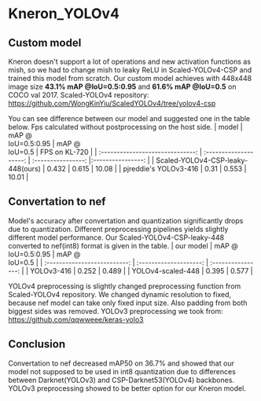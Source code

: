 # Kneron_YOLOv4
## Custom model
Kneron doesn't support a lot of operations and new activation functions as mish, so we had to change mish to leaky ReLU in Scaled-YOLOv4-CSP and trained this model from scratch. Our custom model achieves with 448x448 image size **43.1% mAP @IoU=0.5:0.95**  and **61.6% mAP @IoU=0.5** on COCO val 2017.
Scaled-YOLOv4 repository: https://github.com/WongKinYiu/ScaledYOLOv4/tree/yolov4-csp

You can see difference between our model and suggested one in the table below. Fps calculated without postprocessing on the host side.
|                model               | mAP @<br>IoU=0.5:0.95  |  mAP @<br>IoU=0.5  |   FPS on KL-720   |
| :------------------------------:   | :--------------------: | :----------------: |:----------------: |
| Scaled-YOLOv4-CSP-leaky-448(ours)  | 0.432                  | 0.615              | 10.08             |
|      pjreddie's YOLOv3-416         | 0.31                   | 0.553              | 10.01             |

## Convertation to nef
Model's accuracy after convertation and quantization significantly drops due to quantization. Different preprocessing pipelines yields slightly different model performance. Our Scaled-YOLOv4-CSP-leaky-448 converted to nef(int8) format is given in the table.
| our model                      | mAP @<br>IoU=0.5:0.95  |  mAP @<br>IoU=0.5  |
| :--------------------------:   | :--------------------: | :----------------: |
| YOLOv3-416                  | 0.252                     |     0.489          |
| YOLOv4-scaled-448           | 0.395                     |     0.577          |

YOLOv4 preprocessing is slightly changed preprocessing function from Scaled-YOLOv4 repository. We changed dynamic resolution to fixed, because nef model can take only fixed input size. Also padding from both biggest sides was removed. 
YOLOv3 preprocessing we took from: https://github.com/qqwweee/keras-yolo3

## Conclusion
Convertation to nef decreased mAP50 on 36.7% and showed that our model not supposed to be used in int8 quantization due to differences between Darknet(YOLOv3) and CSP-Darknet53(YOLOv4) backbones. YOLOv3 preprocessing showed to be better option for our Kneron model. 






